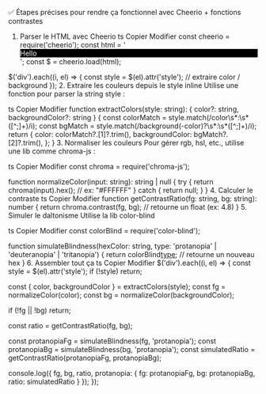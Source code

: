 ✅ Étapes précises pour rendre ça fonctionnel avec Cheerio + fonctions contrastes
1. Parser le HTML avec Cheerio
ts
Copier
Modifier
const cheerio = require('cheerio');
const html = '<div style="color:#fff;background:#000">Hello</div>';
const $ = cheerio.load(html);

$('div').each((i, el) => {
  const style = $(el).attr('style');
  // extraire color / background
});
2. Extraire les couleurs depuis le style inline
Utilise une fonction pour parser la string style :

ts
Copier
Modifier
function extractColors(style: string): { color?: string, backgroundColor?: string } {
  const colorMatch = style.match(/color\s*:\s*([^;]+)/i);
  const bgMatch = style.match(/background(-color)?\s*:\s*([^;]+)/i);
  return {
    color: colorMatch?.[1]?.trim(),
    backgroundColor: bgMatch?.[2]?.trim(),
  };
}
3. Normaliser les couleurs
Pour gérer rgb, hsl, etc., utilise une lib comme chroma-js :

ts
Copier
Modifier
const chroma = require('chroma-js');

function normalizeColor(input: string): string | null {
  try {
    return chroma(input).hex(); // ex: "#FFFFFF"
  } catch {
    return null;
  }
}
4. Calculer le contraste
ts
Copier
Modifier
function getContrastRatio(fg: string, bg: string): number {
  return chroma.contrast(fg, bg); // retourne un float (ex: 4.8)
}
5. Simuler le daltonisme
Utilise la lib color-blind

ts
Copier
Modifier
const colorBlind = require('color-blind');

function simulateBlindness(hexColor: string, type: 'protanopia' | 'deuteranopia' | 'tritanopia') {
  return colorBlind[type](hexColor); // retourne un nouveau hex
}
6. Assembler tout ça
ts
Copier
Modifier
$('div').each((i, el) => {
  const style = $(el).attr('style');
  if (!style) return;

  const { color, backgroundColor } = extractColors(style);
  const fg = normalizeColor(color);
  const bg = normalizeColor(backgroundColor);

  if (!fg || !bg) return;

  const ratio = getContrastRatio(fg, bg);

  const protanopiaFg = simulateBlindness(fg, 'protanopia');
  const protanopiaBg = simulateBlindness(bg, 'protanopia');
  const simulatedRatio = getContrastRatio(protanopiaFg, protanopiaBg);

  console.log({
    fg, bg, ratio,
    protanopia: { fg: protanopiaFg, bg: protanopiaBg, ratio: simulatedRatio }
  });
});
